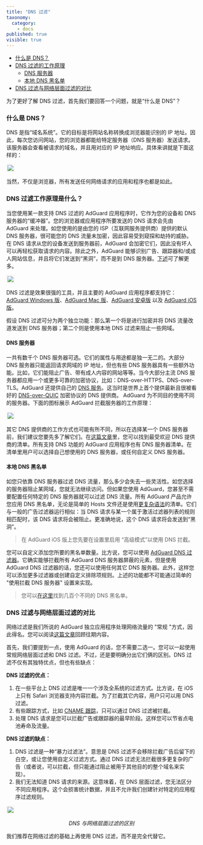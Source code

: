 ```yaml
---
title: "DNS 过滤"
taxonomy:
  category:
    - docs
published: true
visible: true
---
```


- [什么是 DNS？](#what-is-dns)
- [DNS 过滤的工作原理](#dns-filtering)
  - [DNS 服务器](#dns-servers)
  - [本地 DNS 黑名单](#dns-blocklists)
- [DNS 过滤与网络层面过滤的对比](#compare)

为了更好了解 DNS 过滤，首先我们要回答一个问题，就是“什么是 DNS”？
<a id="what-is-dns"></a>

### 什么是 DNS？

DNS 是指“域名系统”。它的目标是将网站名称转换成浏览器能识别的 IP 地址。因此，每次您访问网站，您的浏览器都能给特定服务器（DNS 服务器）发送请求。该服务器会查看被请求的域名，并且用对应的 IP 地址响应。具体来讲就是下面这样的：

<img src="https://cdn.adguard.com/public/Adguard/kb/DNS_filtering/how_dns_works_cn.png" style="border: 1px solid #efefef; padding: 2px;" />

当然，不仅是浏览器，所有发送任何网络请求的应用和程序也都是如此。
<a id="dns-filtering"></a>

### DNS 过滤工作原理是什么？

当您使用某一款支持 DNS 过滤的 AdGuard 应用程序时，它作为您的设备和 DNS 服务器的“缓冲器”。您的浏览器或应用程序所要发送的 DNS 请求会先由 AdGuard 来处理。如您使用的是由您的 ISP（互联网服务提供商）提供的默认 DNS 服务器，很可能您的 DNS 流量未加密，因此容易受到窥探和劫持的威胁。在 DNS 请求从您的设备发送到服务器前，AdGuard 会加密它们，因此没有坏人可以再轻松获取请求的内容。除此之外，AdGuard 能够识别广告、跟踪器和/或成人网站信息，并且将它们发送到“黑洞”，而不是到 DNS 服务器。[下述](#dns-blocklists)可了解更多。

<img src="https://cdn.adguard.com/public/Adguard/kb/DNS_filtering/how_dns_filtering_works_cn.png" style="border: 1px solid #efefef; padding: 2px;" />

DNS 过滤是效果很强的工具，并且主要的 AdGuard 应用程序都支持它：[AdGuard Windows 版](https://adguard.com/zh_cn/adguard-windows/overview.html)、[AdGuard Mac 版](https://adguard.com/zh_cn/adguard-mac/overview.html)、[AdGuard 安卓版](https://adguard.com/zh_cn/adguard-android/overview.html) 以及 [AdGuard iOS 版](https://adguard.com/zh_cn/adguard-ios/overview.html)。

假设 DNS 过滤可分为两个独立功能：那么第一个将是进行加密并将 DNS 流量改道发送到 DNS 服务器；第二个则是使用本地 DNS 过滤来阻止一些网域。
<a id="dns-servers"></a>

#### DNS 服务器

一共有数千个 DNS 服务器可选。它们的属性与用途都是独一无二的。大部分 DNS 服务器只能返回请求网域的 IP 地址，但也有些 DNS 服务器具有一些额外功能。比如，它们能阻止广告、带有成人内容的网站等等。当今大部分主流 DNS 服务器都应用一个或更多可靠的加密协议，比如：DNS-over-HTTPS、DNS-over-TLS。AdGuard 还提供自己的 [DNS 服务](https://adguard-dns.com/zh_cn//welcome.html)。这当时是世界上首个提供最新且很被看好的 [DNS-over-QUIC](https://adguard.com/zh_cn/blog/dns-over-quic.html) 加密协议的 DNS 提供商。
AdGuard 为不同目的使用不同的服务器。下面的图标展示 AdGuard 拦截服务器的工作原理：

<img src="https://cdn.adguard.com/public/Adguard/kb/DNS_filtering/adguard_dns_cn.png" style="border: 1px solid #efefef; padding: 2px;" />

其它 DNS 提供商的工作方式也可能有所不同，所以在选择某一个 DNS 服务器前，我们建议您要先多了解它们。在[这篇文章](https://kb.adguard.com/en/general/dns-providers)里，您可以找到最受欢迎 DNS 提供商的清单。所有支持 DNS 功能的 AdGuard 应用程序也有 DNS 服务器清单。在清单里用户可以选择自己想使用的 DNS 服务器，或任何自定义 DNS 服务器。
<a id="dns-blocklists"></a>

#### 本地 DNS 黑名单

如您只依靠 DNS 服务器过滤 DNS 流量，那么多少会失去一些灵活性。如您选择的服务器阻止某网域，您就无法继续访问。但如果您使用 AdGuard，您甚至不需要配置任何特定的 DNS 服务器就可以过滤 DNS 流量。所有 AdGuard 产品允许您应用 DNS 黑名单，无论是简单的 Hosts 文件还是使用[更复杂语法](https://kb.adguard.com/en/general/dns-filtering-syntax)的清单。它们与一般的广告过滤器运行相似：当 DNS 请求与某一个属于激活过滤器列表的规则相匹配时，该 DNS 请求将会被阻止。更准确地说，这个 DNS 请求将会发送到“黑洞”。

> 在 AdGuard iOS 版上您先要在设置里启用 “高级模式”以使用 DNS 拦截。

您可以自定义添加您所要的黑名单数量。比方说，您可以使用 [AdGuard DNS 过滤器](https://github.com/AdguardTeam/AdGuardSDNSFilter)。它确实能够拦截所有 AdGuard DNS 服务器屏蔽的元素，但是使用 AdGuard DNS 过滤器的话，您还可以使用任何其它 DNS 服务器。此外，这样您可以添加更多过滤器或创建自定义排除项规则。上述的功能都不可能通过简单的 "使用拦截 DNS 服务器" 设置来实现。

> 您可以[在这里](https://filterlists.com/)找到几百个不同的 DNS 黑名单。
> <a id="compare"></a>

### DNS 过滤与网络层面过滤的对比

网络过滤是我们所说的 AdGuard 独立应用程序处理网络流量的 "常规 "方式，因此得名。您可以阅读[这篇文章](https://kb.adguard.com/en/general/how-ad-blocking-works)回顾往期内容。

首先，我们要提到一点，使用 AdGuard 的话，您不需要二选一。您可以一起使用常规网络层面过滤和 DNS 过滤。不过，还是要明确分出它们俩的区别。DNS 过滤不仅有其独特优点，但也有些缺点：

**DNS 过滤的优点：**

1. 在一些平台上 DNS 过滤是唯一一个涉及全系统的过滤方式。比方说，在 iOS 上只有 Safari 浏览器支持内容拦截。为了拦截其它内容，用户只可以用 DNS 过滤。
2. 有些跟踪方式，比如 [CNAME 跟踪](https://adguard.com/zh_cn/blog/cname-tracking.html)，只可以通过 DNS 过滤被拦截。
3. 处理 DNS 请求是您可以拦截广告或跟踪器的最早阶段。这样您可以节省点电池寿命及流量。

**DNS 过滤的缺点：**

1. DNS 过滤是一种“暴力过滤法”。意思是 DNS 过滤不会移除拦截广告后留下的白空，或让您使用自定义过滤方式。通过 DNS 过滤无法拦截很多更复杂的广告（或者说，可以拦截，但只能通过阻止被用于其他目的的整个域名来实现）。
2. 我们无法知道 DNS 请求的来源。这意味着，在 DNS 层面过滤，您无法区分不同应用程序。这个会损害统计数据，并且不允许我们创建针对特定的应用程序过滤规则。
<img src="https://cdn.adguard.com/public/Adguard/kb/DNS_filtering/dns_diff.jpg" style="max-width: 550px; border: 1px solid #efefef; padding: 2px;" />
<p align="center"><i>DNS 与网络层面过滤的区别</i></p>

我们推荐在网络过滤的基础上再使用 DNS 过滤，而不是完全代替它。
